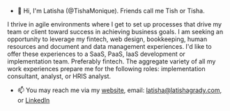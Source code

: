 - 👋 Hi, I'm Latisha (@TishaMonique). Friends call me Tish or Tisha. 

I thrive in agile environments where I get to set up processes that drive my team or client toward success in achieving business goals.  I am seeking an opportunity to  leverage my fintech, web design, bookkeeping, human resources and document and data management experiences. I'd like to offer these experiences to a SaaS, PaaS, IaaS development or  implementation team. Preferably fintech. The aggregate variety of all my work experiences prepare me for the following roles: implementation consultant, analyst, or HRIS analyst.

- 📫 You may reach me via my <a href="https://latishagrady.com//">website</a>, email: latisha@latishagrady.com, or <a href="https://www.linkedin.com/in/latishagradyworkshard//">LinkedIn</a>

<!---
TishaMonique/TishaMonique is a ✨ special ✨ repository because its `README.md` (this file) appears on your GitHub profile.
You can click the Preview link to take a look at your changes.
--->
